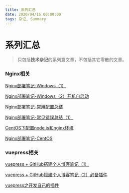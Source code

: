 ```yaml
---
title: 系列汇总
date: 2020/04/16 00:00:00
tags: 杂记, Summary
---
```


# 系列汇总

<ClientOnly>
  <display-bar :displayData="$frontmatter"></display-bar>
</ClientOnly>

> 只包括**技术杂记**的系列篇文章，不包括其它零散的文章。

### Nginx相关

<a href="/blog/others/devtool/nginx-deploy-record.html" target="_blank">Nginx部署笔记-Windows（1）</a>

<a href="/blog/others/devtool/nginx-start.html" target="_blank">Nginx部署笔记-Windows（2）开机自启动</a>

<a href="/blog/others/devtool/nginx-deploy-summary.html" target="_blank">Nginx部署笔记-常用配置总结</a>

<a href="/blog/others/devtool/nginx-error-summary-1.html" target="_blank">Nginx部署笔记-常见错误总结（1）</a>

<a href="/blog/others/devtool/nodejs-config-for-centos.html" target="_blank">CentOS下配置node.js和nginx环境</a>

<a href="/blog/others/aboutdeploy/nginx-deploy-for-centos.html" target="_blank">Nginx部署笔记-CentOS</a>

### vuepress相关

<a href="/blog/others/aboutblog/vuepress-build-blog.html" target="_blank">vuepress + GitHub搭建个人博客笔记（1）</a>

<a href="/blog/others/aboutblog/vuepress-plugin.html" target="_blank">vuepress + GitHub搭建个人博客笔记（2）必备插件</a>

<a href="/blog/others/aboutblog/vuepress-make-vue-plugin.html" target="_blank">vuepress之开发自己的插件</a>

